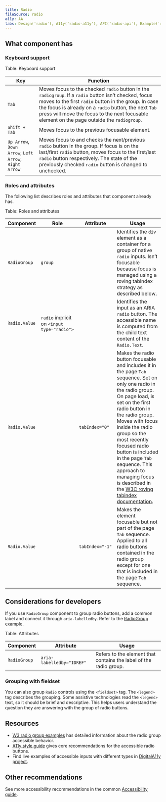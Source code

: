 ```yaml
---
title: Radio
fileSource: radio
a11y: AA
tabs: Design('radio'), A11y('radio-a11y'), API('radio-api'), Example('radio-code'), Changelog('radio-changelog')
---
```


## What component has

### Keyboard support

Table: Keyboard support

| Key                                                   | Function                                                                                                                                                                                                                                                                                                               |
| ----------------------------------------------------- | ---------------------------------------------------------------------------------------------------------------------------------------------------------------------------------------------------------------------------------------------------------------------------------------------------------------------- |
| `Tab`                                                 | Moves focus to the checked `radio` button in the `radiogroup`. If a `radio` button isn’t checked, focus moves to the first `radio` button in the group. In case the focus is already on a `radio` button, the next `Tab` press will move the focus to the next focusable element on the page outside the `radiogroup`. |
| `Shift + Tab`                                         | Moves focus to the previous focusable element.                                                                                                                                                                                                                                                                         |
| `Up Arrow`, `Down Arrow`, `Left Arrow`, `Right Arrow` | Moves focus to and checks the next/previous `radio` button in the group. If focus is on the last/first `radio` button, moves focus to the first/last `radio` button respectively. The state of the previously checked `radio` button is changed to unchecked.                                                          |

### Roles and attributes

The following list describes roles and attributes that component already has.

Table: Roles and attributes

| Component     | Role                                       | Attribute       | Usage                                                                                                                                                                                                                                                                                                                                                                                                                                                                           |
| ------------- | ------------------------------------------ | --------------- | ------------------------------------------------------------------------------------------------------------------------------------------------------------------------------------------------------------------------------------------------------------------------------------------------------------------------------------------------------------------------------------------------------------------------------------------------------------------------------- |
| `RadioGroup`  | `group`                                    |                 | Identifies the `div` element as a container for a group of native `radio` inputs. Isn’t focusable because focus is managed using a roving tabindex strategy as described below.                                                                                                                                                                                                                                                                                                 |
| `Radio.Value` | `radio` implicit on `<input type="radio">` |                 | Identifies the input as an ARIA `radio` button. The accessible name is computed from the child text content of the `Radio.Text`.                                                                                                                                                                                                                                                                                                                                                |
| `Radio.Value` |                                            | `tabIndex="0"`  | Makes the radio button focusable and includes it in the page `Tab` sequence. Set on only one radio in the radio group. On page load, is set on the first radio button in the radio group. Moves with focus inside the radio group so the most recently focused radio button is included in the page `Tab` sequence. This approach to managing focus is described in the [W3C roving tabindex documentation](https://www.w3.org/TR/wai-aria-practices-1.1/#kbd_roving_tabindex). |
| `Radio.Value` |                                            | `tabIndex="-1"` | Makes the element focusable but not part of the page `Tab` sequence. Applied to all radio buttons contained in the radio group except for one that is included in the page `Tab` sequence.                                                                                                                                                                                                                                                                                      |

## Considerations for developers

If you use `RadioGroup` component to group radio buttons, add a common label and connect it through `aria-labelledby`. Refer to the [RadioGroup example](/components/radio/radio-code#radiogroup-example).

Table: Attributes

| Component    | Attribute                 | Usage                                                             |
| ------------ | ------------------------- | ----------------------------------------------------------------- |
| `RadioGroup` | `aria-labelledby="IDREF"` | Refers to the element that contains the label of the radio group. |

### Grouping with fieldset

You can also group `Radio` controls using the `<fieldset>` tag. The `<legend>` tag describes the grouping. Some assistive technologies read the `<legend>` text, so it should be brief and descriptive. This helps users understand the question they are answering with the group of radio buttons.

<!-- ### Roles & attributes

The list below will help you to keep in mind the necessary roles and attributes to make our components fully accessible in your interfaces.

Table: Roles and attributes

| Component | Attribute                   |  Usage             |
| --------- | --------------------------- | ---------------------------------------------------- |
| `RadioGroup` | `aria-labelledby="IDREF"` | Refers to the element that contains the label of the radio group.  | -->

## Resources

- [W3 radio group examples](https://www.w3.org/TR/wai-aria-practices-1.1/examples/radio/radio-1/radio-1.html) has detailed information about the radio group accessible behavior.
- [A11y style guide](https://a11y-style-guide.com/style-guide/section-forms.html#kssref-forms-radio-buttons) gives core recommendations for the accessible radio buttons.
- Find live examples of accessible inputs with different types in [DigitalA11y project](https://www.digitala11y.com/demos/accessibility-of-html-input-types-examples/).

## Other recommendations

See more accessibility recommendations in the common [Accessibility guide](/core-principles/a11y/a11y).
